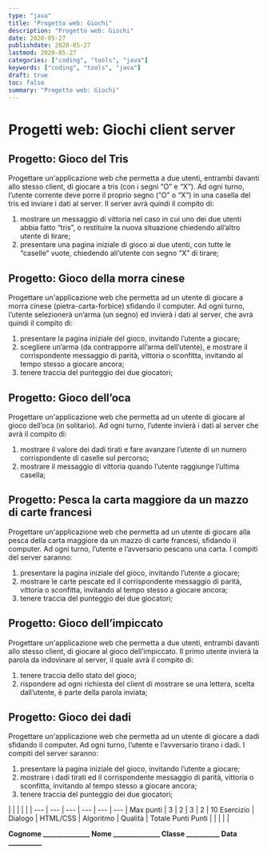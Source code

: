 ```yaml
---
type: "java"
title: "Progetto web: Giochi"
description: "Progetto web: Giochi"
date: 2020-05-27
publishdate: 2020-05-27
lastmod: 2020-05-27
categories: ["coding", "tools", "java"]
keywords: ["coding", "tools", "java"]
draft: true
toc: false
summary: "Progetto web: Giochi"
---
```


# Progetti web: Giochi client server

## Progetto: Gioco del Tris

Progettare un'applicazione web che permetta a due utenti, entrambi davanti allo stesso client, di giocare a tris (con i segni “O” e “X”). Ad ogni turno, l’utente corrente deve porre il proprio segno (“O” o “X”) in una casella del tris ed inviare i dati al server. Il server avrà quindi il compito di:

 1. mostrare un messaggio di vittoria nel caso in cui uno dei due utenti abbia fatto “tris”, o restituire la nuova situazione chiedendo all’altro utente di tirare;
 2. presentare una pagina iniziale di gioco ai due utenti, con tutte le “caselle“ vuote, chiedendo all’utente con segno “X” di tirare;

## Progetto: Gioco della morra cinese

Progettare un'applicazione web che permetta ad un utente di giocare a morra cinese (pietra-carta-forbice) sfidando il computer. Ad ogni turno, l’utente selezionerà un’arma (un segno) ed invierà i dati al server, che avrà quindi il compito di:

 1. presentare la pagina iniziale del gioco, invitando l’utente a giocare;
 2. scegliere un’arma (da contrapporre all’arma dell’utente), e mostrare il corrispondente messaggio di parità, vittoria o sconfitta, invitando al tempo stesso a giocare ancora;
 3. tenere traccia del punteggio dei due giocatori;

## Progetto: Gioco dell’oca

Progettare un'applicazione web che permetta ad un utente di giocare al gioco dell’oca (in solitario). Ad ogni turno, l’utente invierà i dati al server che avrà il compito di:

 1. mostrare il valore dei dadi tirati e fare avanzare l’utente di un numero corrispondente di caselle sul percorso;
 2. mostrare il messaggio di vittoria quando l’utente raggiunge l’ultima casella;

## Progetto: Pesca la carta maggiore da un mazzo di carte francesi

Progettare un'applicazione web che permetta ad un utente di giocare alla pesca della carta maggiore da un mazzo di carte francesi, sfidando il computer. Ad ogni turno, l’utente e l’avversario pescano una carta. I compiti del server saranno:

 1. presentare la pagina iniziale del gioco, invitando l’utente a giocare;
 2. mostrare le carte pescate ed il corrispondente messaggio di parità, vittoria o sconfitta, invitando al tempo stesso a giocare ancora;
 3. tenere traccia del punteggio dei due giocatori;

## Progetto: Gioco dell’impiccato

Progettare un'applicazione web che permetta a due utenti, entrambi davanti allo stesso client, di giocare al gioco dell’impiccato. Il primo utente invierà la parola da indovinare al server, il quale avrà il compito di:

 1. tenere traccia dello stato del gioco;
 2. rispondere ad ogni richiesta del client di mostrare se una lettera, scelta dall’utente, è parte della parola inviata;

## Progetto: Gioco dei dadi

Progettare un'applicazione web che permetta ad un utente di giocare a dadi sfidando il computer. Ad ogni turno, l’utente e l’avversario tirano i dadi. I compiti del server saranno:

 1. presentare la pagina iniziale del gioco, invitando l’utente a giocare;
 2. mostrare i dadi tirati ed il corrispondente messaggio di parità, vittoria o sconfitta, invitando al tempo stesso a giocare ancora;
 3. tenere traccia del punteggio dei due giocatori;

 |              |     |     |     |     | 
---       | --- | --- | --- | --- | --- | 
Max punti |     3     |     2     |     3     |     2     | 10
Esercizio |  Dialogo  | HTML/CSS  | Algoritmo |  Qualità  | Totale Punti
Punti     |           |           |           |           | 

**Cognome ______________ Nome ______________ Classe __________ Data __________**
